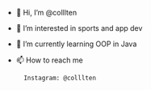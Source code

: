 - 👋 Hi, I’m @colllten
- 👀 I’m interested in sports and app dev
- 🌱 I’m currently learning OOP in Java
- 📫 How to reach me 

        Instagram: @colllten

<!---
colllten/colllten is a ✨ special ✨ repository because its `README.md` (this file) appears on your GitHub profile.
You can click the Preview link to take a look at your changes.
--->
